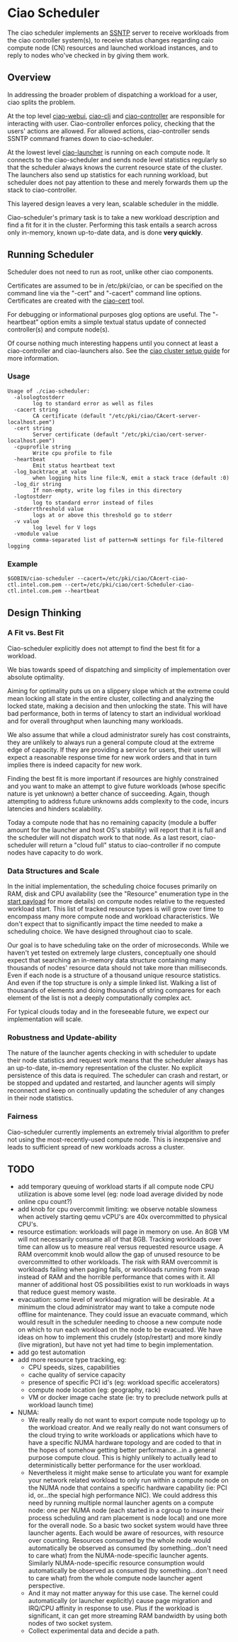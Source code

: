 Ciao Scheduler
==============

The ciao scheduler implements an
[SSNTP](https://github.com/01org/ciao/tree/master/ssntp) server to
receive workloads from the ciao controller system(s), to receive status
changes regarding caio compute node (CN) resources and launched workload
instances, and to reply to nodes who've checked in by giving them work.



Overview
--------

In addressing the broader problem of dispatching a workload for a
user, ciao splits the problem.

At the top level [ciao-webui](https://github.com/01org/ciao-webui),
[ciao-cli](https://github.com/01org/ciao/tree/master/ciao-cli) and
[ciao-controller](https://github.com/01org/ciao/tree/master/ciao-controller)
are responsible for interacting with user.  Ciao-controller enforces
policy, checking that the users' actions are allowed.  For allowed
actions, ciao-controller sends SSNTP command frames down to
ciao-scheduler.

At the lowest level
[ciao-launcher](https://github.com/01org/ciao/tree/master/ciao-launcher)
is running on each compute node.  It connects to the ciao-scheduler and
sends node level statistics regularly so that the scheduler always knows
the current resource state of the cluster.  The launchers also send up
statistics for each running workload, but scheduler does not pay attention
to these and merely forwards them up the stack to ciao-controller.

This layered design leaves a very lean, scalable scheduler in the middle.

Ciao-scheduler's primary task is to take a new workload description and
find a fit for it in the cluster.  Performing this task entails a search
across only in-memory, known up-to-date data, and is done **very quickly**.



Running Scheduler
-----------------

Scheduler does not need to run as root, unlike other ciao components.

Certificates are assumed to be in /etc/pki/ciao, or can be
specified on the command line via the "-cert" and "-cacert"
command line options.  Certificates are created with the
[ciao-cert](https://github.com/01org/ciao/tree/master/ssntp/ciao-cert)
tool.

For debugging or informational purposes glog options are useful.
The "-heartbeat" option emits a simple textual status update of connected
controller(s) and compute node(s).

Of course nothing much interesting happens until you connect at least
a ciao-controller and ciao-launchers also.  See the [ciao cluster setup
guide]() for more information.

### Usage

```shell
Usage of ./ciao-scheduler:
  -alsologtostderr
    	log to standard error as well as files
  -cacert string
    	CA certificate (default "/etc/pki/ciao/CAcert-server-localhost.pem")
  -cert string
    	Server certificate (default "/etc/pki/ciao/cert-server-localhost.pem")
  -cpuprofile string
    	Write cpu profile to file
  -heartbeat
    	Emit status heartbeat text
  -log_backtrace_at value
    	when logging hits line file:N, emit a stack trace (default :0)
  -log_dir string
    	If non-empty, write log files in this directory
  -logtostderr
    	log to standard error instead of files
  -stderrthreshold value
    	logs at or above this threshold go to stderr
  -v value
    	log level for V logs
  -vmodule value
    	comma-separated list of pattern=N settings for file-filtered logging
```

### Example

```shell
$GOBIN/ciao-scheduler --cacert=/etc/pki/ciao/CAcert-ciao-ctl.intel.com.pem --cert=/etc/pki/ciao/cert-Scheduler-ciao-ctl.intel.com.pem --heartbeat
```


Design Thinking
---------------

### A Fit vs. Best Fit

Ciao-scheduler explicitly does not attempt to find the best fit for
a workload.

We bias towards speed of dispatching and simplicity of implementation
over absolute optimality.

Aiming for optimality puts us on a slippery slope which at the extreme
could mean locking all state in the entire cluster, collecting and
analyzing the locked state, making a decision and then unlocking the
state.  This will have bad performance, both in terms of latency to
start an individual workload and for overall throughput when launching
many workloads.

We also assume that while a cloud administrator surely has cost
constraints, they are unlikely to always run a general compute cloud at
the extreme edge of capacity.  If they are providing a service for users,
their users will expect a reasonable response time for new work orders
and that in turn implies there is indeed capacity for new work.

Finding the best fit is more important if resources are highly constrained
and you want to make an attempt to give future workloads (whose specific
nature is yet unknown) a better chance of succeeding.  Again, though
attempting to address future unknowns adds complexity to the code,
incurs latencies and hinders scalability.

Today a compute node that has no remaining capacity (module a buffer
amount for the launcher and host OS's stability) will report that
it is full and the scheduler will not dispatch work to that node.
As a last resort, ciao-scheduler will return a "cloud full" status to
ciao-controller if no compute nodes have capacity to do work.

### Data Structures and Scale

In the initial implementation, the scheduling choice
focuses primarily on RAM, disk and CPU availability
(see the "Resource" enumeration type in the [start
payload](https://github.com/01org/ciao/blob/master/payloads/start.go) for
more details) on compute nodes relative to the requested workload start.
This list of tracked resource types is will grow over time to encompass
many more compute node and workload characteristics.  We don't expect
that to significantly impact the time needed to make a scheduling choice.
We have designed throughout ciao to scale.

Our goal is to have scheduling take on the order of microseconds.
While we haven't yet tested on extremely large clusters, conceptually one
should expect that searching an in-memory data structure containing many
thousands of nodes' resource data should not take more than milliseconds.
Even if each node is a structure of a thousand unique resource statistics.
And even if the top structure is only a simple linked list.  Walking a
list of thousands of elements and doing thousands of string compares
for each element of the list is not a deeply computationally complex act.

For typical clouds today and in the foreseeable future, we expect our
implementation will scale.

### Robustness and Update-ability

The nature of the launcher agents checking in with scheduler to update
their node statistics and request work means that the scheduler always
has an up-to-date, in-memory representation of the cluster.  No explicit
persistence of this data is required.  The scheduler can crash and
restart, or be stopped and updated and restarted, and launcher agents
will simply reconnect and keep on continually updating the scheduler of
any changes in their node statistics.

### Fairness

Ciao-scheduler currently implements an extremely trivial algorithm to
prefer not using the most-recently-used compute node.  This is inexpensive
and leads to sufficient spread of new workloads across a cluster.



TODO
----

* add temporary queuing of workload starts if all compute node CPU
  utilization is above some level (eg: node load average divided by node
  online cpu count?)
* add knob for cpu overcommit limiting: we observe notable slowness when
  actively starting qemu vCPU's are 40x overcommitted to physical CPU's.
* resource estimation: workloads will page in memory on use.  An 8GB VM
  will not necessarily consume all of that 8GB.  Tracking workloads over
  time can allow us to measure real versus requested resource usage.  A RAM
  overcommit knob would allow the gap of unused resource to be overcommitted
  to other workloads.  The risk with RAM overcommit is workloads failing
  when paging fails, or workloads running from swap instead of RAM and the
  horrible performance that comes with it.  All manner of additional host
  OS possibilities exist to run workloads in ways that reduce guest memory
  waste.
* evacuation: some level of workload migration will be desirable.  At a
  minimum the cloud administrator may want to take a compute node offline
  for maintenance.  They could issue an evacuate command, which would result
  in the scheduler needing to choose a new compute node on which to run each
  workload on the node to be evacuated.  We have ideas on how to implement
  this crudely (stop/restart) and more kindly (live migration), but have
  not yet had time to begin implementation.
* add go test automation
* add more resource type tracking, eg:
  * CPU speeds, sizes, capabilities
  * cache quality of service capacity
  * presence of specific PCI id's (eg: workload specific accelerators)
  * compute node location (eg: geography, rack)
  * VM or docker image cache state (ie: try to preclude network pulls at
    workload launch time)
* NUMA:
  * We really really do not want to export compute node topology up to
    the workload creator.  And we really really do not want consumers
    of the cloud trying to write workloads or applications which have
    to have a specific NUMA hardware topology and are coded to that
    in the hopes of somehow getting better performance...in a general
    purpose compute cloud.  This is highly unlikely to actually lead to
    deterministically better performance for the user workload.
  * Nevertheless it might make sense to articulate you want for example
    your network related workload to only run within a compute node
    on the NUMA node that contains a specific hardware capability
    (ie: PCI id, or...the special high performance NIC).  We could
    address this need by running multiple normal launcher agents on
    a compute node:  one per NUMA node (each started in a cgroup to
    insure their process scheduling and ram placement is node local)
    and one more for the overall node.  So a basic two socket system
    would have three launcher agents.  Each would be aware of resources,
    with resource over counting.  Resources consumed by the whole node
    would automatically be observed as consumed (by something...don't
    need to care what) from the NUMA-node-specific launcher agents.
    Similarly NUMA-node-specific resource consumption would automatically
    be observed as consumed (by something...don't need to care what)
    from the whole compute node launcher agent perspective.
  * And it may not matter anyway for this use case.  The kernel could
    automatically (or launcher explicitly) cause page migration and IRQ/CPU
    affinity in response to use.  Plus if the workload is significant, it
    can get more streaming RAM bandwidth by using both nodes of two socket
    system.
  * Collect experimental data and decide a path.

